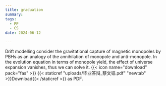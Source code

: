 ```yaml
---
title: graduation
summary: 
tags:
  - PP
  - CS
date: 2024-06-12

---
```

Drift modelling consider the gravitational capture of magnetic monopoles by PBHs as an analogy of the annihilation of monopole and anti-monopole. In the evolution equation in terms of monopole yield, the effect of universe expansion vanishes, thus we can solve it.
{{< icon name="download" pack="fas" >}} {{< staticref "uploads/毕业答辩_蔡文韬.pdf" "newtab" >}}Download{{< /staticref >}} as PDF.